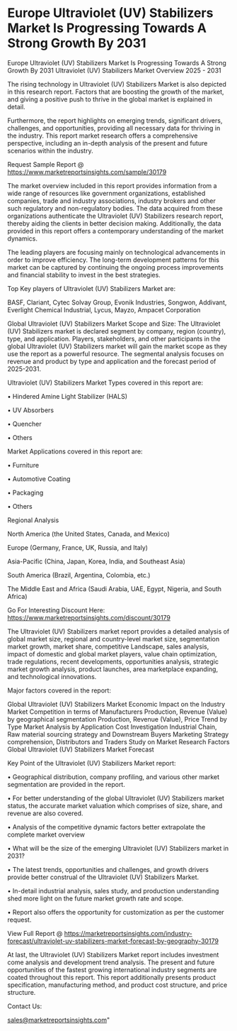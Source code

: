 # Europe Ultraviolet (UV) Stabilizers Market Is Progressing Towards A Strong Growth By 2031
 Europe Ultraviolet (UV) Stabilizers Market Is Progressing Towards A Strong Growth By 2031
Ultraviolet (UV) Stabilizers Market Overview 2025 - 2031

The rising technology in Ultraviolet (UV) Stabilizers Market is also depicted in this research report. Factors that are boosting the growth of the market, and giving a positive push to thrive in the global market is explained in detail.

Furthermore, the report highlights on emerging trends, significant drivers, challenges, and opportunities, providing all necessary data for thriving in the industry. This report market research offers a comprehensive perspective, including an in-depth analysis of the present and future scenarios within the industry.

Request Sample Report @ https://www.marketreportsinsights.com/sample/30179

The market overview included in this report provides information from a wide range of resources like government organizations, established companies, trade and industry associations, industry brokers and other such regulatory and non-regulatory bodies. The data acquired from these organizations authenticate the Ultraviolet (UV) Stabilizers research report, thereby aiding the clients in better decision making. Additionally, the data provided in this report offers a contemporary understanding of the market dynamics.

The leading players are focusing mainly on technological advancements in order to improve efficiency. The long-term development patterns for this market can be captured by continuing the ongoing process improvements and financial stability to invest in the best strategies.

Top Key players of Ultraviolet (UV) Stabilizers Market are:

BASF, Clariant, Cytec Solvay Group, Evonik Industries, Songwon, Addivant, Everlight Chemical Industrial, Lycus, Mayzo, Ampacet Corporation

Global Ultraviolet (UV) Stabilizers Market Scope and Size:
The Ultraviolet (UV) Stabilizers market is declared segment by company, region (country), type, and application. Players, stakeholders, and other participants in the global Ultraviolet (UV) Stabilizers market will gain the market scope as they use the report as a powerful resource. The segmental analysis focuses on revenue and product by type and application and the forecast period of 2025-2031.

Ultraviolet (UV) Stabilizers Market Types covered in this report are:

• Hindered Amine Light Stabilizer (HALS)

• UV Absorbers

• Quencher

• Others

Market Applications covered in this report are:

• Furniture

• Automotive Coating

• Packaging

• Others

Regional Analysis

North America (the United States, Canada, and Mexico)

Europe (Germany, France, UK, Russia, and Italy)

Asia-Pacific (China, Japan, Korea, India, and Southeast Asia)

South America (Brazil, Argentina, Colombia, etc.)

The Middle East and Africa (Saudi Arabia, UAE, Egypt, Nigeria, and South Africa)

Go For Interesting Discount Here: https://www.marketreportsinsights.com/discount/30179

The Ultraviolet (UV) Stabilizers market report provides a detailed analysis of global market size, regional and country-level market size, segmentation market growth, market share, competitive Landscape, sales analysis, impact of domestic and global market players, value chain optimization, trade regulations, recent developments, opportunities analysis, strategic market growth analysis, product launches, area marketplace expanding, and technological innovations.

Major factors covered in the report:

Global Ultraviolet (UV) Stabilizers Market
Economic Impact on the Industry
Market Competition in terms of Manufacturers
Production, Revenue (Value) by geographical segmentation
Production, Revenue (Value), Price Trend by Type
Market Analysis by Application
Cost Investigation
Industrial Chain, Raw material sourcing strategy and Downstream Buyers
Marketing Strategy comprehension, Distributors and Traders
Study on Market Research Factors
Global Ultraviolet (UV) Stabilizers Market Forecast

Key Point of the Ultraviolet (UV) Stabilizers Market report:

• Geographical distribution, company profiling, and various other market segmentation are provided in the report.

• For better understanding of the global Ultraviolet (UV) Stabilizers market status, the accurate market valuation which comprises of size, share, and revenue are also covered.

• Analysis of the competitive dynamic factors better extrapolate the complete market overview

• What will be the size of the emerging Ultraviolet (UV) Stabilizers market in 2031?

• The latest trends, opportunities and challenges, and growth drivers provide better construal of the Ultraviolet (UV) Stabilizers Market.

• In-detail industrial analysis, sales study, and production understanding shed more light on the future market growth rate and scope.

• Report also offers the opportunity for customization as per the customer request.

View Full Report @ https://marketreportsinsights.com/industry-forecast/ultraviolet-uv-stabilizers-market-forecast-by-geography-30179

At last, the Ultraviolet (UV) Stabilizers Market report includes investment come analysis and development trend analysis. The present and future opportunities of the fastest growing international industry segments are coated throughout this report. This report additionally presents product specification, manufacturing method, and product cost structure, and price structure.

Contact Us:

sales@marketreportsinsights.com"

